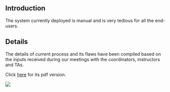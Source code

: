 ## Introduction ##

The system currently deployed is manual and is very tedious for all the end-users.

## Details ##

The details of current process and its flaws have been compiled based on the inputs received during our meetings with the coordinators, instructors and TAs.

Click [here](http://cse300-group3.googlecode.com/files/Current%20System%20-%20Description.pdf) for its pdf version.

[![](http://cse300-group3.googlecode.com/files/Current%20Process.png)](http://code.google.com)